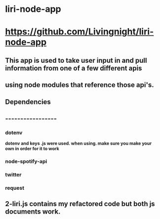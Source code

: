 # liri-node-app

# https://github.com/Livingnight/liri-node-app

## This app is used to take user input in and pull information from one of a few different apis
## using node modules that reference those api's.



## Dependencies
## -----------------
### dotenv
**dotenv and keys .js were used. when using. make sure you make your own in order for it to work**
### node-spotify-api
### twitter
### request

## 2-liri.js contains my refactored code but both js documents work.